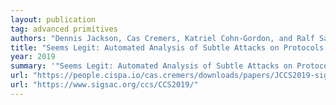 ```yaml
---
layout: publication
tag: advanced primitives
authors: "Dennis Jackson, Cas Cremers, Katriel Cohn-Gordon, and Ralf Sasse"
title: "Seems Legit: Automated Analysis of Subtle Attacks on Protocols that use Signatures"
year: 2019
summary: '"Seems Legit: Automated Analysis of Subtle Attacks on Protocols that use Signatures" <a href="https://people.cispa.io/cas.cremers/downloads/papers/JCCS2019-signatures.pdf" target="_blank">[PDF]</a>, by Dennis Jackson, Cas Cremers, Katriel Cohn-Gordon, and Ralf Sasse, presented at <a href="https://www.sigsac.org/ccs/CCS2019/">ACM CCS 2019</a>.'
url: "https://people.cispa.io/cas.cremers/downloads/papers/JCCS2019-signatures.pdf"
url: "https://www.sigsac.org/ccs/CCS2019/"
---
```

